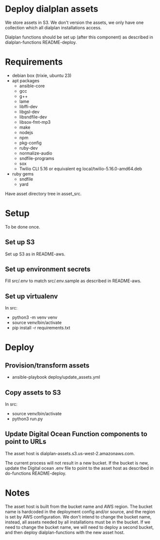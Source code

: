 # Deploy dialplan assets

We store assets in S3. We don't version the assets, we only have one collection which all dialplan installations access.

Dialplan functions should be set up (after this component) as described in dialplan-functions README-deploy.

# Requirements

- debian box (trixie, ubuntu 23)
- apt packages
  - ansible-core
  - gcc
  - g++
  - lame
  - libffi-dev
  - libgsl-dev
  - libsndfile-dev
  - libsox-fmt-mp3
  - make
  - nodejs
  - npm
  - pkg-config
  - ruby-dev
  - normalize-audio
  - sndfile-programs
  - sox
  - Twilio CLI 5.16 or equivalent eg local/twilio-5.16.0-amd64.deb
- ruby gems    
  - sndfile
  - yard

Have asset directory tree in asset_src.

# Setup

To be done once.

## Set up S3

Set up S3 as in README-aws.

## Set up environment secrets

Fill src/.env to match src/.env.sample as described in README-aws.

## Set up virtualenv

In src:

- python3 -m venv venv
- source venv/bin/activate
- pip install -r requirements.txt

# Deploy

## Provision/transform assets

- ansible-playbook deploy/update_assets.yml

## Copy assets to S3

In src:

- source venv/bin/activate
- python3 run.py

## Update Digital Ocean Function components to point to URLs

The asset host is dialplan-assets.s3.us-west-2.amazonaws.com.

The current process will not result in a new bucket. If the bucket is new, update the Digital ocean .env file to point to the asset host as described in do-functions README-deploy.

# Notes

The asset host is built from the bucket name and AWS region. The bucket name is hardcoded in the deployment config and/or source, and the region is set by AWS configuration. We don't intend to change the bucket name, instead, all assets needed by all installations must be in the bucket. If we need to change the bucket name, we will need to deploy a second bucket, and then deploy dialplan-functions with the new asset host.
